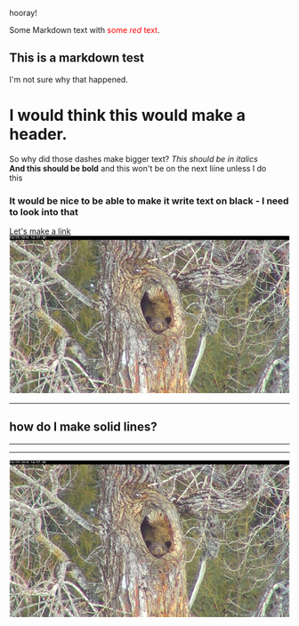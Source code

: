 <p> hooray! </p>

<!-- background: #ffc327 -->
<!-- color: #44647b -->

Some Markdown text with <span style="color:red">some *red* text</span>.


This is a markdown test
---
I'm not sure why that happened.
# I would think this would make a header.
So why did those dashes make bigger text?
_This should be in italics_  
**And this should be bold**
and this won't be on the next liine unless I do  
this

### It would be nice to be able to make it write text on black - I need to look into that

[Let's make a link](https://www.google.com/)  
![and insert an image](https://github.com/frannietrempe/Obsolete-Removable-Media-Guide/blob/master/images/BearInATree.png)

---
how do I make solid lines?  
---
***
___

![](https://github.com/frannietrempe/Obsolete-Removable-Media-Guide/blob/master/images/BearInATree.png)
